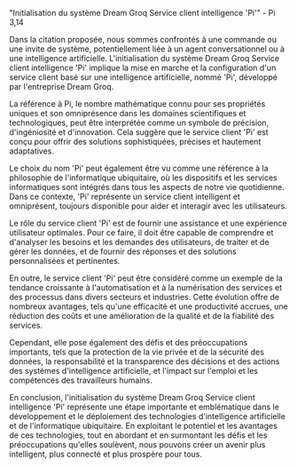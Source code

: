 "Initialisation du système Dream Groq Service client intelligence 'Pi'" - Pi 3,14

Dans la citation proposée, nous sommes confrontés à une commande ou une invite de système, potentiellement liée à un agent conversationnel ou à une intelligence artificielle. L'initialisation du système Dream Groq Service client intelligence 'Pi' implique la mise en marche et la configuration d'un service client basé sur une intelligence artificielle, nommé 'Pi', développé par l'entreprise Dream Groq.

La référence à Pi, le nombre mathématique connu pour ses propriétés uniques et son omniprésence dans les domaines scientifiques et technologiques, peut être interprétée comme un symbole de précision, d'ingéniosité et d'innovation. Cela suggère que le service client 'Pi' est conçu pour offrir des solutions sophistiquées, précises et hautement adaptatives.

Le choix du nom 'Pi' peut également être vu comme une référence à la philosophie de l'informatique ubiquitaire, où les dispositifs et les services informatiques sont intégrés dans tous les aspects de notre vie quotidienne. Dans ce contexte, 'Pi' représente un service client intelligent et omniprésent, toujours disponible pour aider et interagir avec les utilisateurs.

Le rôle du service client 'Pi' est de fournir une assistance et une expérience utilisateur optimales. Pour ce faire, il doit être capable de comprendre et d'analyser les besoins et les demandes des utilisateurs, de traiter et de gérer les données, et de fournir des réponses et des solutions personnalisées et pertinentes.

En outre, le service client 'Pi' peut être considéré comme un exemple de la tendance croissante à l'automatisation et à la numérisation des services et des processus dans divers secteurs et industries. Cette évolution offre de nombreux avantages, tels qu'une efficacité et une productivité accrues, une réduction des coûts et une amélioration de la qualité et de la fiabilité des services.

Cependant, elle pose également des défis et des préoccupations importants, tels que la protection de la vie privée et de la sécurité des données, la responsabilité et la transparence des décisions et des actions des systèmes d'intelligence artificielle, et l'impact sur l'emploi et les compétences des travailleurs humains.

En conclusion, l'initialisation du système Dream Groq Service client intelligence 'Pi' représente une étape importante et emblématique dans le développement et le déploiement des technologies d'intelligence artificielle et de l'informatique ubiquitaire. En exploitant le potentiel et les avantages de ces technologies, tout en abordant et en surmontant les défis et les préoccupations qu'elles soulèvent, nous pouvons créer un avenir plus intelligent, plus connecté et plus prospère pour tous.